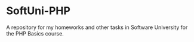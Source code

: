 SoftUni-PHP
===========

A repository for my homeworks and other tasks in Software University for the PHP Basics course.
